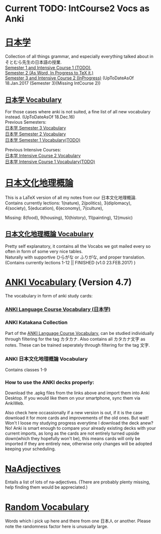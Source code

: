 # Current TODO: IntCourse2 Vocs as Anki

# [日本学](/Semester3-and-IntensiveCourse2/Semester3IntCourse2Grammar.pdf)
Collection of all things grammar, and especially everything talked about in そとむら先生の日本語の授業.  
[Semester 1 and Intensive Course 1 (TODO)](/JaponicumSemester1.tex),  
[Semester 2 (As Word, In Progress to TeX it.)](/Semester2/Semester%202%20Japanese%20Grammar.pdf)  
[Semester 3 and Intensive Course 2 (InProgress)](/Semester3-and-IntensiveCourse2/Semester3IntCourse2Grammar.pdf) 
(UpToDateAsOf 18.Jan.2017 (Semester 3)(Missing IntCourse 2))  

## [日本学 Vocabulary](/Semester3-and-IntensiveCourse2/Semester3Vocabulary.pdf) 
For those cases where anki is not suited, a fine list of all new vocabulary instead. (UpToDateAsOf 18.Dec.16)  
Previous Semesters:  
[日本学 Semester 3 Vocabulary](/Semester3-and-IntensiveCourse2/Semester3Vocabulary.pdf)  
[日本学 Semester 2 Vocabulary](/Semester2/Semester2Vocabulary.pdf)  
[日本学 Semester 1 Vocabulary(TODO)](/Semester1-and-IntensiveCourse1/Semester1Vocabulary.pdf)  

Previous Intensive Courses:  
[日本学 Intensive Course 2 Vocabulary](/Semester3-and-IntensiveCourse2/IntensiveCourse2Vocabulary.pdf)  
[日本学 Intensive Course 1 Vocabulary(TODO)](/Semester1-and-IntensiveCourse1/IntensiveCourse1Vocabulary.pdf)  

# [日本文化地理概論](/Landeskunde.pdf)
This is a LaTeX version of all my notes from our 日本文化地理概論.  
Contains currently lections: 
1(nature), 2(politics), 3(diplomacy),  
4(society), 5(education), 6(economy), 7(culture),  

Missing: 8(food), 9(housing), 10(history), 11(painting), 12(music)

## [日本文化地理概論 Vocabulary](/LandeskundeVocabulary.pdf)
Pretty self explanatory, it contains all the Vocabs we got mailed every so often in form of some very nice tables.  
Naturally with supportive ひらがな or ふりがな, and proper translation.  
(Contains currently lections 1-12 || FINISHED (v1.0 23.FEB.2017) )

# [ANKI Vocabulary](https://drive.google.com/open?id=0B0Oky7Bwx8lnXzItMkFqQW11eGs) (Version 4.7)
The vocabulary in form of anki study cards:
### [ANKI Language Course Vocabulary (日本学)](https://drive.google.com/open?id=0B0Oky7Bwx8lnXzItMkFqQW11eGs)
### ANKI Katakana Collection
Part of the [ANKI Language Course Vocabulary](https://drive.google.com/open?id=0B0Oky7Bwx8lnXzItMkFqQW11eGs), can be studied individually through filtering for the tag カタカナ. Also contains all カタカナ文字 as notes. These can be trained seperately through filtering for the tag 文字.
### ANKI 日本文化地理概論 Vocabulary
Contains classes 1-9
### How to use the ANKI decks properly:  
Download the .apkg files from the links above and import them into Anki Desktop. If you would like them on your smartphone, sync them via AnkiWeb.

Also check here occassionally if a new version is out, if it is the case download it for more cards and improvements of the old ones.
But wait! Won't I loose my studying progress everytime I download the deck anew?  
No! Anki is smart enough to compare your already existing decks with your current imports, as long as the cards are not entirely turned upside down(which they hopefully won't be), this means cards will only be imported if they are entirely new, otherwise only changes will be adopted keeping your scheduling.  

# [NaAdjectives](/NaAdjectives.pdf)
Entails a list of lots of na-adjectives. (There are probably plenty missing, help finding them would be appreciated.)

# [Random Vocabulary](/RandomVocabulary.pdf) 
Words which i pick up here and there from one 日本人 or another. Please note the randomness factor here is unusually large.
